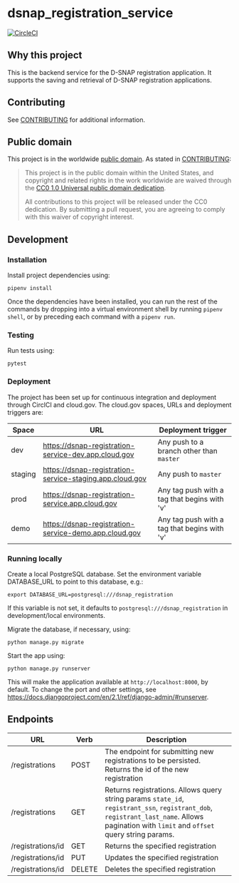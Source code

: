 # dsnap_registration_service
[![CircleCI](https://circleci.com/gh/18F/dsnap_registration_service.svg?style=svg)](https://circleci.com/gh/18F/dsnap_registration_service)

## Why this project

This is the backend service for the D-SNAP registration application. It supports the saving and retrieval of D-SNAP registration applications.

## Contributing

See [CONTRIBUTING](CONTRIBUTING.md) for additional information.

## Public domain

This project is in the worldwide [public domain](LICENSE.md). As stated in [CONTRIBUTING](CONTRIBUTING.md):

> This project is in the public domain within the United States, and copyright and related rights in the work worldwide are waived through the [CC0 1.0 Universal public domain dedication](https://creativecommons.org/publicdomain/zero/1.0/).
>
> All contributions to this project will be released under the CC0 dedication. By submitting a pull request, you are agreeing to comply with this waiver of copyright interest.


## Development

### Installation

Install project dependencies using:
```
pipenv install
```
Once the dependencies have been installed, you can run the rest of the commands by dropping into a virtual environment shell by running `pipenv shell`, or by preceding each command with a `pipenv run`.

### Testing

Run tests using:
```
pytest
```

### Deployment

The project has been set up for continuous integration and deployment through CirclCI and cloud.gov. The cloud.gov spaces, URLs and deployment triggers are:

| Space     | URL                                                      | Deployment trigger                          |
|-----------|----------------------------------------------------------|---------------------------------------------|
| dev       | https://dsnap-registration-service-dev.app.cloud.gov     | Any push to a branch other than `master`    |
| staging   | https://dsnap-registration-service-staging.app.cloud.gov | Any push to `master`                        |
| prod      | https://dsnap-registration-service.app.cloud.gov         | Any tag push with a tag that begins with 'v'|
| demo      | https://dsnap-registration-service-demo.app.cloud.gov    | Any tag push with a tag that begins with 'v'|

### Running locally
Create a local PostgreSQL database. Set the environment variable DATABASE_URL to point to this database, e.g.:
```
export DATABASE_URL=postgresql:///dsnap_registration
```
If this variable is not set, it defaults to `postgresql:///dsnap_registration` in development/local environments.

Migrate the database, if necessary, using:
```
python manage.py migrate
```
Start the app using:
```
python manage.py runserver
```

This will make the application available at `http://localhost:8000`, by default. To change the port and other settings, see https://docs.djangoproject.com/en/2.1/ref/django-admin/#runserver.

## Endpoints

| URL               | Verb     | Description
|-------------------|----------|--------------------|
| /registrations    | POST     | The endpoint for submitting new registrations to be persisted. Returns the id of the new registration                        |
| /registrations    | GET      | Returns registrations. Allows query string params `state_id`, `registrant_ssn`, `registrant_dob`, `registrant_last_name`. Allows pagination with `limit` and `offset` query string params. |
| /registrations/id | GET      | Returns the specified registration                                                                                           |
| /registrations/id | PUT      | Updates the specified registration                                                                                           |
| /registrations/id | DELETE   | Deletes the specified registration                                                                                           |
